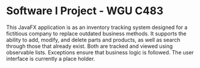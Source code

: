 # Software I Project - WGU C483
This JavaFX application is as an inventory tracking system designed for a fictitious company to replace outdated business
methods. It supports the ability to add, modify, and delete parts and products, as well as search through those that already exist.
Both are tracked and viewed using observable lists. Exceptions ensure that business logic is followed. The user interface is currently a
place holder. 

